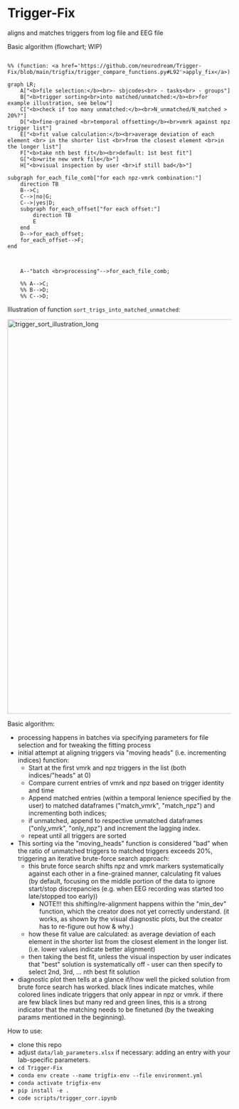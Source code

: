 # Trigger-Fix
aligns and matches triggers from log file and EEG file

Basic algorithm (flowchart; WIP)

```mermaid

%% (function: <a href='https://github.com/neurodream/Trigger-Fix/blob/main/trigfix/trigger_compare_functions.py#L92'>apply_fix</a>)

graph LR;
    A["<b>file selection:</b><br>- sbjcodes<br> - tasks<br> - groups"]
    B["<b>trigger sorting<br>into matched/unmatched:</b><br>for example illustration, see below"]
    C["<b>check if too many unmatched:</b><br>N_unmatched/N_matched > 20%?"]
    D["<b>fine-grained <br>temporal offsetting</b><br>vmrk against npz trigger list"]
    E["<b>fit value calculation:</b><br>average deviation of each element <br> in the shorter list <br>from the closest element <br>in the longer list"]
    F["<b>take nth best fit</b><br>default: 1st best fit"]
    G["<b>write new vmrk file</b>"]
    H["<b>visual inspection by user <br>if still bad</b>"]

subgraph for_each_file_comb["for each npz-vmrk combination:"]
    direction TB
    B-->C;
    C-->|no|G;
    C-->|yes|D;
    subgraph for_each_offset["for each offset:"]
        direction TB
        E
    end
    D-->for_each_offset;
    for_each_offset-->F;
end



    A--"batch <br>processing"-->for_each_file_comb;
    
    %% A-->C;
    %% B-->D;
    %% C-->D;
```

Illustration of function ```sort_trigs_into_matched_unmatched```:

<img width="887" alt="trigger_sort_illustration_long" src="https://github.com/neurodream/Trigger-Fix/assets/117816806/6502e69c-d122-45f2-a09f-acb25a56a70d">

Basic algorithm:
- processing happens in batches via specifying parameters for file selection and for tweaking the fitting process
- initial attempt at aligning triggers via "moving heads" (i.e. incrementing indices) function:
	- Start at the first vmrk and npz triggers in the list (both indices/"heads" at 0)
 	- Compare current entries of vmrk and npz based on trigger identity and time
	- Append matched entries (within a temporal lenience specified by the user) to matched dataframes ("match_vmrk", "match_npz") and incrementing both indices;
	- if unmatched, append to respective unmatched dataframes ("only_vmrk", "only_npz") and increment the lagging index.
	- repeat until all triggers are sorted 
- This sorting via the "moving_heads" function is considered "bad" when the ratio of unmatched triggers to matched triggers exceeds 20%, triggering an iterative brute-force search approach:
	- this brute force search shifts npz and vmrk markers systematically against each other in a fine-grained manner, calculating fit values (by default, focusing on the middle portion of the data to ignore start/stop discrepancies (e.g. when EEG recording was started too late/stopped too early))
		- NOTE!!! this shifting/re-alignment happens within the "min_dev" function, which the creator does not yet correctly understand. (it works, as shown by the visual diagnostic plots, but the creator has to re-figure out how & why.)
	- how these fit value are calculated: as average deviation of each element in the shorter list from the closest element in the longer list. (i.e. lower values indicate better alignment)
	- then taking the best fit, unless the visual inspection by user indicates that "best" solution is systematically off - user can then specify to select 2nd, 3rd, ... nth best fit solution
- diagnostic plot then tells at a glance if/how well the picked solution from brute force search has worked. black lines indicate matches, while colored lines indicate triggers that only appear in npz or vmrk. if there are few black lines but many red and green lines, this is a strong indicator that the matching needs to be finetuned (by the tweaking params mentioned in the beginning).

How to use:
- clone this repo
- adjust ```data/lab_parameters.xlsx``` if necessary: adding an entry with your lab-specific parameters.
- ```cd Trigger-Fix```
- ```conda env create --name trigfix-env --file environment.yml```
- ```conda activate trigfix-env```
- ```pip install -e .```
- ```code scripts/trigger_corr.ipynb```
